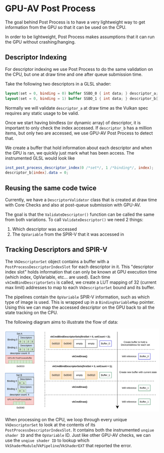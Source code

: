 # GPU-AV Post Process

The goal behind Post Process is to have a very lightweight way to get information from the GPU so that it can be used on the CPU.

In order to be lightweight, Post Process makes assumptions that it can run the GPU without crashing/hanging.

## Descriptor Indexing

For descriptor indexing we use Post Process to do the same validation on the CPU, but one at draw time and one after queue submission time.

Take the following two descriptors in a GLSL shader:

```glsl
layout(set = 0, binding = 0) buffer SSBO_0 { int data; } descriptor_a;
layout(set = 0, binding = 1) buffer SSBO_1 { int data; } descriptor_b[];
```

Normally we will validate `descriptor_a` at draw time as the Vulkan spec requires any static usage to be valid.

Once we start having bindless (or dynamic array) of descriptor, it is important to only check the index accessed. If `descriptor_b` has a million items, but only two are accessed, we use GPU-AV Post Process to detect that.

We create a buffer that hold information about each descriptor and when the GPU is ran, we quickly just mark what has been access. The instrumented GLSL would look like

```glsl
inst_post_process_descriptor_index(0 /*set*/, 1 /*binding*/, index);
descriptor_b[index].data = 0;
```

## Reusing the same code twice

Currently, we have a `DescriptorValidator` class that is created at draw time with Core Checks and also at post-queue submission with GPU-AV.

The goal is that the `ValidateDescriptor()` function can be called the same from both variations. To call `ValidateDescriptor()` we need 2 things:

1. Which descriptor was accessed
2. The `OpVariable` from the SPIR-V that it was accessed in

## Tracking Descriptors and SPIR-V

The `VkDescriptorSet` object contains a buffer with a `PostProcessDescriptorIndexSlot` for each descriptor in it. This "descriptor index slot" holds information that can only be known at GPU execution time (which index, OpVariable, etc... are used). Each time `vkCmdBindDescriptorSets` is called, we create a LUT mapping of 32 (current max limit) addresses to map to each `VkDescriptorSet` bound and its buffer.

The pipelines contain the `OpVariable` SPIR-V information, such as which type of image is used. This is wrapped up in a `BindingVariableMap` pointer. Using this we can map the accessed descriptor on the GPU back to all the state tracking on the CPU.

The following diagram aims to illustrate the flow of data:

![alt_text](images/post_processing.svg "Post Processing")

When processing on the CPU, we loop through every unique `VkDescriptorSet` to look at the contents of its `PostProcessDescriptorIndexSlot`. It contains both the instrumented `unqiue shader ID` and the `OpVariable` ID. Just like other GPU-AV checks, we can use the `unqiue shader ID` to lookup which `VkShaderModule`/`VkPipeline`/`VkShaderEXT` that reported the error.